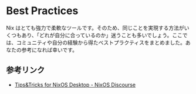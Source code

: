 # Best Practices

Nix はとても強力で柔軟なツールです。そのため、同じことを実現する方法がいくつもあり、「どれが自分に合っているのか」迷うことも多いでしょう。ここでは、コミュニティや自分の経験から得たベストプラクティスをまとめました。あなたの参考になれば幸いです。

## 参考リンク

- [Tips&Tricks for NixOS Desktop - NixOS Discourse][Tips&Tricks for NixOS Desktop - NixOS Discourse]

[Tips&Tricks for NixOS Desktop - NixOS Discourse]: https://discourse.nixos.org/t/tips-tricks-for-nixos-desktop/28488
